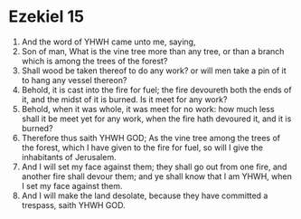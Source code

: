 ﻿# Ezekiel 15
1. And the word of YHWH came unto me, saying, 
2. Son of man, What is the vine tree more than any tree, or than a branch which is among the trees of the forest? 
3. Shall wood be taken thereof to do any work? or will men take a pin of it to hang any vessel thereon? 
4. Behold, it is cast into the fire for fuel; the fire devoureth both the ends of it, and the midst of it is burned. Is it meet for any work? 
5. Behold, when it was whole, it was meet for no work: how much less shall it be meet yet for any work, when the fire hath devoured it, and it is burned? 
6.  Therefore thus saith YHWH GOD; As the vine tree among the trees of the forest, which I have given to the fire for fuel, so will I give the inhabitants of Jerusalem. 
7. And I will set my face against them; they shall go out from one fire, and another fire shall devour them; and ye shall know that I am YHWH, when I set my face against them. 
8. And I will make the land desolate, because they have committed a trespass, saith YHWH GOD. 
